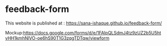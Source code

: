 # feedback-form

This website is published at : https://sana-ishaque.github.io/feedback-form/ 

Mockup:https://docs.google.com/forms/d/e/1FAIpQLSdmJ4tz9zUZ2b5U5htvHH1kmhNlVO-oe6hS90T1G3zqgTDTqw/viewform
